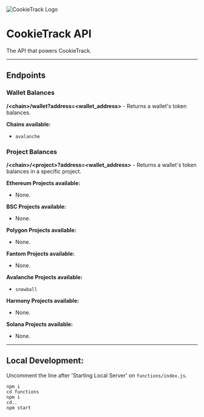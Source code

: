 ![CookieTrack Logo][logo]
# CookieTrack API

The API that powers CookieTrack.

---

## Endpoints

### Wallet Balances

**/\<chain\>/wallet?address=\<wallet_address\>** - Returns a wallet's token balances.

**Chains available:**
- `avalanche`

### Project Balances

**/\<chain\>/\<project\>?address=\<wallet_address\>** - Returns a wallet's token balances in a specific project.

**Ethereum Projects available:**
- None.

**BSC Projects available:**
- None.

**Polygon Projects available:**
- None.

**Fantom Projects available:**
- None.

**Avalanche Projects available:**
- `snowball`

**Harmony Projects available:**
- None.

**Solana Projects available:**
- None.

---

## Local Development:

Uncomment the line after 'Starting Local Server' on `functions/index.js`.

```
npm i
cd functions
npm i
cd..
npm start
```

[logo]: https://github.com/Ncookiez/cookietrack-api/blob/master/favicon.svg "CookieTrack"
